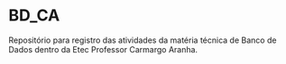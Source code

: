 # BD_CA
Repositório para registro das atividades da matéria técnica de Banco de Dados dentro da Etec Professor Carmargo Aranha.
